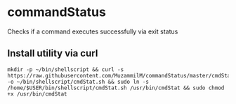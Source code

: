# commandStatus
Checks if a command executes successfully via exit status

## Install utility via curl
    mkdir -p ~/bin/shellscript && curl -s https://raw.githubusercontent.com/MuzammilM/commandStatus/master/cmdStat.sh -o ~/bin/shellscript/cmdStat.sh && sudo ln -s /home/$USER/bin/shellscript/cmdStat.sh /usr/bin/cmdStat && sudo chmod +x /usr/bin/cmdStat
